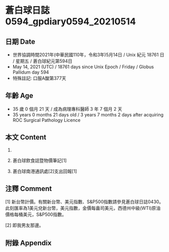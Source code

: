 [_metadata_:encoding]: - "utf-8"
[_metadata_:language]: - "zh-Hant-TW"
[_metadata_:fileformat]: - "markdown"
[_metadata_:MIME_type]: - "text/plain"
[_metadata_:markdown_version]: - "commonmark version 0.29"
[_metadata_:markdown_spec]: - "https://spec.commonmark.org/0.29/"

# 蒼白球日誌0594_gpdiary0594_20210514 #

## 日期 Date ##

* 世界協調時間2021年(中華民國110年，令和3年)5月14日 / Unix 紀元 18761 日 / 星期五 / 蒼白球紀元第594日
* May 14, 2021 (UTC) / 18761 days since Unix Epoch / Friday / Globus Pallidum day 594
* 特殊註記: 口服A酸第377天

## 年齡 Age ##

* 35 歲 0 個月 21 天 / 成為病理專科醫師 3 年 7 個月 2 天
* 35 years 0 months 21 days old / 3 years 7 months 2 days after acquiring ROC Surgical Pathology Licence

## 本文 Content ##

1. 

    
2. 蒼白球飲食誌暨物價筆記[1]

    
3. 蒼白球南港通訊處[2]支出回報[1]

    

## 注釋 Comment ##

[1] 新台幣計價。有關新台幣、美元指數、S&P500指數請參見蒼白球日誌0430。此刻匯率為1美元兌新台幣，美元指數，金價每盎司美元，西德州中級(WTI)原油價格每桶美元，S&P500指數。


[2] 即我男友那邊。



## 附錄 Appendix ##

